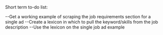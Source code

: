 Short term to-do list:

--Get a working example of scraping the job requirements section for a single ad
--Create a lexicon in which to pull the keyword/skills from the job description
--Use the lexicon on the single job ad example
